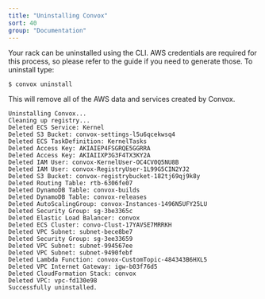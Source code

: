 ```yaml
---
title: "Uninstalling Convox"
sort: 40
group: "Documentation"
---
```

Your rack can be uninstalled using the CLI. AWS credentials are required for this process, so please refer to the guide if you need to generate those. To uninstall type:

    $ convox uninstall

This will remove all of the AWS data and services created by Convox.

    Uninstalling Convox...
    Cleaning up registry...
    Deleted ECS Service: Kernel
    Deleted S3 Bucket: convox-settings-l5u6qcekwsq4
    Deleted ECS TaskDefinition: KernelTasks
    Deleted Access Key: AKIAIEP4FSGRQE5GGRRA
    Deleted Access Key: AKIAIIXP3G3F4TX3KY2A
    Deleted IAM User: convox-KernelUser-OC4CV0Q5NU8B
    Deleted IAM User: convox-RegistryUser-1L99G5CIN2YJ2
    Deleted S3 Bucket: convox-registrybucket-182tj69qj9k8y
    Deleted Routing Table: rtb-6306fe07
    Deleted DynamoDB Table: convox-builds
    Deleted DynamoDB Table: convox-releases
    Deleted AutoScalingGroup: convox-Instances-1496N5UFY25LU
    Deleted Security Group: sg-3be3365c
    Deleted Elastic Load Balancer: convox
    Deleted ECS Cluster: convo-Clust-17YAVSE7MRRKH
    Deleted VPC Subnet: subnet-bece8be7
    Deleted Security Group: sg-3ee33659
    Deleted VPC Subnet: subnet-994567ee
    Deleted VPC Subnet: subnet-9490febf
    Deleted Lambda Function: convox-CustomTopic-484343B6HXL5
    Deleted VPC Internet Gateway: igw-b03f76d5
    Deleted CloudFormation Stack: convox
    Deleted VPC: vpc-fd130e98
    Successfully uninstalled.
